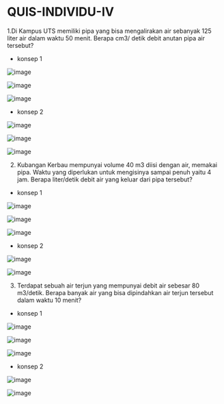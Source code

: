 # QUIS-INDIVIDU-IV

1.Di Kampus UTS memiliki pipa yang bisa mengalirakan air sebanyak 125 liter air dalam waktu 50 menit. Berapa cm3/ detik debit anutan pipa air tersebut?

  - konsep 1

![image](https://user-images.githubusercontent.com/93032930/139590012-22e28b1f-2ec6-4dfb-8e24-60afa8270c1d.png)

![image](https://user-images.githubusercontent.com/93032930/139590028-de1ae39c-5c69-42bc-ac70-371e58892f4c.png)

![image](https://user-images.githubusercontent.com/93032930/139590058-0a5c6762-6074-4351-ab24-ff1d36ce583b.png)

  - konsep 2

![image](https://user-images.githubusercontent.com/93032930/139590143-11fc8d13-707e-48ae-9d1c-c1ee73790a6c.png)

![image](https://user-images.githubusercontent.com/93032930/139590172-d62aab54-97b7-4bd4-ad51-d0850dc20cbd.png)

![image](https://user-images.githubusercontent.com/93032930/139590289-8d047011-6c0a-434e-94ca-06c7968b875e.png)

2.	Kubangan Kerbau mempunyai volume 40 m3 diisi dengan air, memakai pipa. Waktu yang diperlukan untuk mengisinya sampai penuh yaitu 4 jam. Berapa liter/detik debit air yang keluar dari pipa tersebut?

  - konsep 1

![image](https://user-images.githubusercontent.com/93032930/139590363-a573d8e4-76cf-4e1f-b7bb-5542353b51e0.png)

![image](https://user-images.githubusercontent.com/93032930/139590382-e74f7812-85cf-4489-b5c0-8d8537961a40.png)

![image](https://user-images.githubusercontent.com/93032930/139590416-9350177f-23fc-4ceb-8034-640d603ed136.png)

  - konsep 2

![image](https://user-images.githubusercontent.com/93032930/139590547-6d9ca3fa-f04d-46c7-9724-38d901705031.png)

![image](https://user-images.githubusercontent.com/93032930/139590569-711b004e-c6a1-4ce4-8e2b-5585fba475a3.png)

3.	Terdapat sebuah air terjun yang mempunyai debit air sebesar 80 m3/detik. Berapa banyak air yang bisa dipindahkan air terjun tersebut dalam waktu 10 menit?

  - konsep 1

![image](https://user-images.githubusercontent.com/93032930/139590613-a2ddeeed-05bc-4ca7-a759-e54fc37ad593.png)

![image](https://user-images.githubusercontent.com/93032930/139590638-a255600d-d91a-4de9-a66d-00804f6da65f.png)

![image](https://user-images.githubusercontent.com/93032930/139590650-bbe08ab1-367d-482e-874c-06596e366129.png)

  - konsep 2

![image](https://user-images.githubusercontent.com/93032930/139590697-50a7721c-7f70-4cc3-851b-3798e1f1eace.png)

![image](https://user-images.githubusercontent.com/93032930/139590712-b63d57fc-e950-4444-ab8c-1e18823829ad.png)



 
  
   
  
  
   
   
  
 

 


 
  
   
  
  
   
   
  
 

 




 
  
   
  
  
   
   
  
 

 


 
  
   
  
  
   
   
  
 

 


 
  
   
  
  
   
   
  
 

 




 
  
   
  
  
   
   
  
 

 














